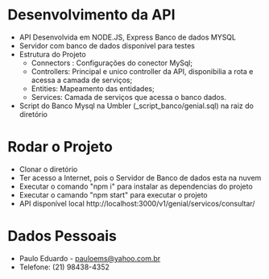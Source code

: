 # Desenvolvimento da API

- API Desenvolvida em NODE.JS, Express Banco de dados MYSQL
- Servidor com banco de dados disponível para testes
- Estrutura do Projeto
    - Connectors : Configurações do conector MySql;
    - Controllers: Principal e unico controller da API, disponibilia a rota e acessa a camada de serviços;
    - Entities: Mapeamento das entidades; 
    - Services: Camada de serviços que acessa o banco dados.
- Script do Banco Mysql na Umbler (_script_banco/genial.sql) na raiz do diretório

# Rodar o Projeto
- Clonar o diretório
- Ter acesso a Internet, pois o Servidor de Banco de dados esta na nuvem
- Executar o comando "npm i" para instalar as dependencias do projeto
- Executar o camando "npm start" para executar o projeto
- API disponível local http://localhost:3000/v1/genial/servicos/consultar/

# Dados Pessoais
- Paulo Eduardo - pauloems@yahoo.com.br    
- Telefone: (21) 98438-4352
